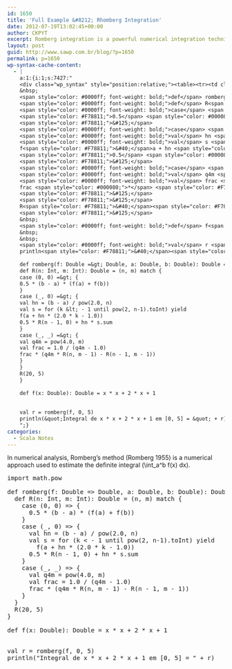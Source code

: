 ```yaml
---
id: 1650
title: 'Full Example &#8212; Rhomberg Integration'
date: 2012-07-19T13:02:45+00:00
author: CKPYT
excerpt: Romberg integration is a powerful numerical integration technique which ises k refinaments of the extened trapezoidal rule to remove errors.
layout: post
guid: http://www.sawp.com.br/blog/?p=1650
permalink: p=1650
wp-syntax-cache-content:
  - |
    a:1:{i:1;s:7427:"
    <div class="wp_syntax" style="position:relative;"><table><tr><td class="code"><pre class="scala" style="font-family:monospace;"><span style="color: #0000ff; font-weight: bold;">import</span> math.<span style="color: #000000;">pow</span>
    &nbsp;
    <span style="color: #0000ff; font-weight: bold;">def</span> romberg<span style="color: #F78811;">&#40;</span>f<span style="color: #000080;">:</span> Double <span style="color: #000080;">=&gt;</span> Double, a<span style="color: #000080;">:</span> Double, b<span style="color: #000080;">:</span> Double<span style="color: #F78811;">&#41;</span><span style="color: #000080;">:</span> Double <span style="color: #000080;">=</span> <span style="color: #F78811;">&#123;</span>
    <span style="color: #0000ff; font-weight: bold;">def</span> R<span style="color: #F78811;">&#40;</span>n<span style="color: #000080;">:</span> Int, m<span style="color: #000080;">:</span> Int<span style="color: #F78811;">&#41;</span><span style="color: #000080;">:</span> Double <span style="color: #000080;">=</span> <span style="color: #F78811;">&#40;</span>n, m<span style="color: #F78811;">&#41;</span> <span style="color: #0000ff; font-weight: bold;">match</span> <span style="color: #F78811;">&#123;</span>
    <span style="color: #0000ff; font-weight: bold;">case</span> <span style="color: #F78811;">&#40;</span><span style="color: #F78811;">0</span>, <span style="color: #F78811;">0</span><span style="color: #F78811;">&#41;</span> <span style="color: #000080;">=&gt;</span> <span style="color: #F78811;">&#123;</span>
    <span style="color: #F78811;">0.5</span> <span style="color: #000080;">*</span> <span style="color: #F78811;">&#40;</span>b - a<span style="color: #F78811;">&#41;</span> <span style="color: #000080;">*</span> <span style="color: #F78811;">&#40;</span>f<span style="color: #F78811;">&#40;</span>a<span style="color: #F78811;">&#41;</span> + f<span style="color: #F78811;">&#40;</span>b<span style="color: #F78811;">&#41;</span><span style="color: #F78811;">&#41;</span>
    <span style="color: #F78811;">&#125;</span>
    <span style="color: #0000ff; font-weight: bold;">case</span> <span style="color: #F78811;">&#40;</span><span style="color: #000080;">_</span>, <span style="color: #F78811;">0</span><span style="color: #F78811;">&#41;</span> <span style="color: #000080;">=&gt;</span> <span style="color: #F78811;">&#123;</span>
    <span style="color: #0000ff; font-weight: bold;">val</span> hn <span style="color: #000080;">=</span> <span style="color: #F78811;">&#40;</span>b - a<span style="color: #F78811;">&#41;</span> / pow<span style="color: #F78811;">&#40;</span><span style="color: #F78811;">2.0</span>, n<span style="color: #F78811;">&#41;</span>
    <span style="color: #0000ff; font-weight: bold;">val</span> s <span style="color: #000080;">=</span> <span style="color: #0000ff; font-weight: bold;">for</span> <span style="color: #F78811;">&#40;</span>k <span style="color: #000080;">&lt;</span> - <span style="color: #F78811;">1</span> until pow<span style="color: #F78811;">&#40;</span><span style="color: #F78811;">2</span>, n-<span style="color: #F78811;">1</span><span style="color: #F78811;">&#41;</span>.<span style="color: #000000;">toInt</span><span style="color: #F78811;">&#41;</span> <span style="color: #0000ff; font-weight: bold;">yield</span>
    f<span style="color: #F78811;">&#40;</span>a + hn <span style="color: #000080;">*</span> <span style="color: #F78811;">&#40;</span><span style="color: #F78811;">2.0</span> <span style="color: #000080;">*</span> k - <span style="color: #F78811;">1.0</span><span style="color: #F78811;">&#41;</span><span style="color: #F78811;">&#41;</span>
    <span style="color: #F78811;">0.5</span> <span style="color: #000080;">*</span> R<span style="color: #F78811;">&#40;</span>n - <span style="color: #F78811;">1</span>, <span style="color: #F78811;">0</span><span style="color: #F78811;">&#41;</span> + hn <span style="color: #000080;">*</span> s.<span style="color: #000000;">sum</span>
    <span style="color: #F78811;">&#125;</span>
    <span style="color: #0000ff; font-weight: bold;">case</span> <span style="color: #F78811;">&#40;</span><span style="color: #000080;">_</span>, <span style="color: #000080;">_</span><span style="color: #F78811;">&#41;</span> <span style="color: #000080;">=&gt;</span> <span style="color: #F78811;">&#123;</span>
    <span style="color: #0000ff; font-weight: bold;">val</span> q4m <span style="color: #000080;">=</span> pow<span style="color: #F78811;">&#40;</span><span style="color: #F78811;">4.0</span>, m<span style="color: #F78811;">&#41;</span>
    <span style="color: #0000ff; font-weight: bold;">val</span> frac <span style="color: #000080;">=</span> <span style="color: #F78811;">1.0</span> / <span style="color: #F78811;">&#40;</span>q4m - <span style="color: #F78811;">1.0</span><span style="color: #F78811;">&#41;</span>
    frac <span style="color: #000080;">*</span> <span style="color: #F78811;">&#40;</span>q4m <span style="color: #000080;">*</span> R<span style="color: #F78811;">&#40;</span>n, m - <span style="color: #F78811;">1</span><span style="color: #F78811;">&#41;</span> - R<span style="color: #F78811;">&#40;</span>n - <span style="color: #F78811;">1</span>, m - <span style="color: #F78811;">1</span><span style="color: #F78811;">&#41;</span><span style="color: #F78811;">&#41;</span>
    <span style="color: #F78811;">&#125;</span>
    <span style="color: #F78811;">&#125;</span>
    R<span style="color: #F78811;">&#40;</span><span style="color: #F78811;">20</span>, <span style="color: #F78811;">5</span><span style="color: #F78811;">&#41;</span>
    <span style="color: #F78811;">&#125;</span>
    &nbsp;
    <span style="color: #0000ff; font-weight: bold;">def</span> f<span style="color: #F78811;">&#40;</span>x<span style="color: #000080;">:</span> Double<span style="color: #F78811;">&#41;</span><span style="color: #000080;">:</span> Double <span style="color: #000080;">=</span> x <span style="color: #000080;">*</span> x + <span style="color: #F78811;">2</span> <span style="color: #000080;">*</span> x + <span style="color: #F78811;">1</span>
    &nbsp;
    &nbsp;
    <span style="color: #0000ff; font-weight: bold;">val</span> r <span style="color: #000080;">=</span> romberg<span style="color: #F78811;">&#40;</span>f, <span style="color: #F78811;">0</span>, <span style="color: #F78811;">5</span><span style="color: #F78811;">&#41;</span>
    println<span style="color: #F78811;">&#40;</span><span style="color: #6666FF;">&quot;Integral de x * x + 2 * x + 1 em [0, 5] = &quot;</span> + r<span style="color: #F78811;">&#41;</span></pre></td></tr></table><p class="theCode" style="display:none;">import math.pow
    
    def romberg(f: Double =&gt; Double, a: Double, b: Double): Double = {
    def R(n: Int, m: Int): Double = (n, m) match {
    case (0, 0) =&gt; {
    0.5 * (b - a) * (f(a) + f(b))
    }
    case (_, 0) =&gt; {
    val hn = (b - a) / pow(2.0, n)
    val s = for (k &lt; - 1 until pow(2, n-1).toInt) yield
    f(a + hn * (2.0 * k - 1.0))
    0.5 * R(n - 1, 0) + hn * s.sum
    }
    case (_, _) =&gt; {
    val q4m = pow(4.0, m)
    val frac = 1.0 / (q4m - 1.0)
    frac * (q4m * R(n, m - 1) - R(n - 1, m - 1))
    }
    }
    R(20, 5)
    }
    
    def f(x: Double): Double = x * x + 2 * x + 1
    
    
    val r = romberg(f, 0, 5)
    println(&quot;Integral de x * x + 2 * x + 1 em [0, 5] = &quot; + r)</p></div>
    ";}
categories:
  - Scala Notes
---
```

In numerical analysis, Romberg&#8217;s method (Romberg 1955) is a numerical approach used to estimate the definite integral \(\int_a^b f(x) dx\).

<pre lang="scala">import math.pow

def romberg(f: Double => Double, a: Double, b: Double): Double = {
  def R(n: Int, m: Int): Double = (n, m) match {
    case (0, 0) => {
      0.5 * (b - a) * (f(a) + f(b))
    }
    case (_, 0) => {
      val hn = (b - a) / pow(2.0, n)
      val s = for (k &lt; - 1 until pow(2, n-1).toInt) yield 
        f(a + hn * (2.0 * k - 1.0))
      0.5 * R(n - 1, 0) + hn * s.sum
    }
    case (_, _) => {
      val q4m = pow(4.0, m)
      val frac = 1.0 / (q4m - 1.0)
      frac * (q4m * R(n, m - 1) - R(n - 1, m - 1))
    }
  }
  R(20, 5)
}

def f(x: Double): Double = x * x + 2 * x + 1 


val r = romberg(f, 0, 5)
println("Integral de x * x + 2 * x + 1 em [0, 5] = " + r)</pre>

